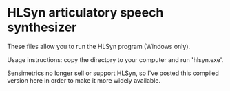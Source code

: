 # HLSyn articulatory speech synthesizer

These files allow you to run the HLSyn program (Windows only).

Usage instructions: copy the directory to your computer and run 'hlsyn.exe'.

Sensimetrics no longer sell or support HLSyn, so I've posted this compiled version here in order to make it more widely available.
